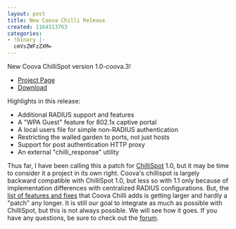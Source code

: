 ```yaml
---
layout: post
title: New Coova Chilli Release
created: 1164313763
categories:
- !binary |-
  cmVsZWFzZXM=
---
```

New Coova ChilliSpot version 1.0-coova.3!
<ul>
	<li><a href="/CoovaChilli">Project Page</a></li>
	<li><a href="/Download">Download</a></li>
</ul>
Highlights in this release:
<ul>
	<li>Additional RADIUS support and features</li>
	<li>A "WPA Guest" feature for 802.1x captive portal</li>
	<li>A local users file for simple non-RADIUS authentication</li>
	<li>Restricting the walled garden to ports, not just hosts</li>
	<li>Support for post authentication HTTP proxy</li>
	<li>An external "chilli_response" utility</li>
</ul>
Thus far, I have been calling this a patch for <a href="http://chillispot.org/">ChilliSpot</a> 1.0, but it may be time to consider it a project  in its own right. Coova's chillispot is largely backward compatible with ChilliSpot 1.0, but less so with 1.1 only because of implementation differences with centralized RADIUS configurations. But, the <a href="/CoovaChilli/ChangeLog">list of features and fixes</a> that Coova Chilli adds is getting larger and hardly a "patch" any longer. It is still our goal to integrate as much as possible with ChilliSpot, but this is not always possible. We will see how it goes. If you have any questions, be sure to check out the <a href="/forum/">forum</a>.
